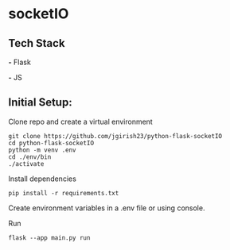 # socketIO


## Tech Stack

**-** Flask

**-** JS




## Initial Setup:

Clone repo and create a virtual environment

```
git clone https://github.com/jgirish23/python-flask-socketIO
cd python-flask-socketIO
python -m venv .env
cd ./env/bin
./activate
```

Install dependencies

```
pip install -r requirements.txt
```

Create environment variables in a .env file
or using console.

Run

```
flask --app main.py run
```
